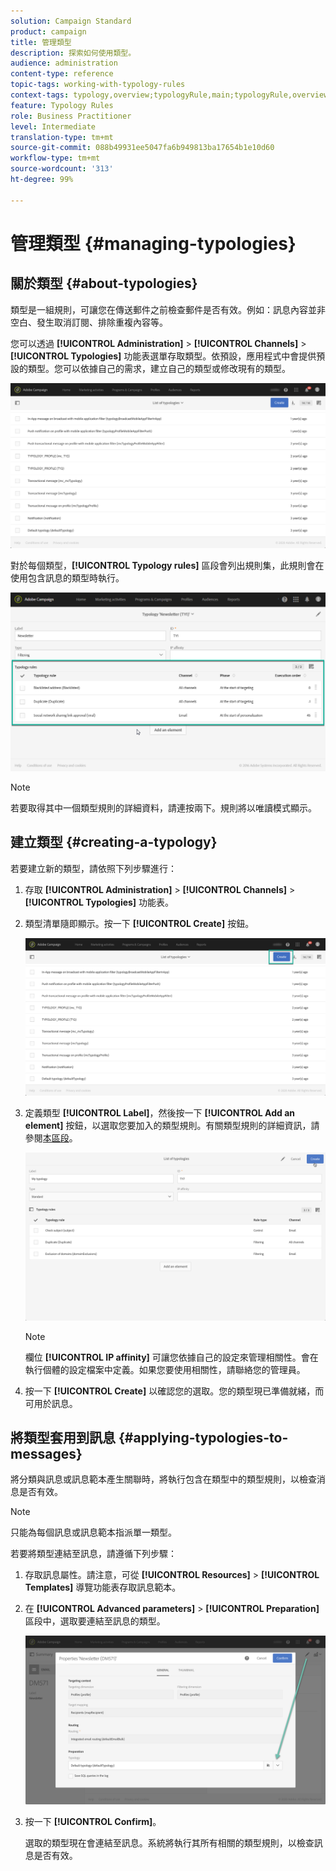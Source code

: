 ```yaml
---
solution: Campaign Standard
product: campaign
title: 管理類型
description: 探索如何使用類型。
audience: administration
content-type: reference
topic-tags: working-with-typology-rules
context-tags: typology,overview;typologyRule,main;typologyRule,overview
feature: Typology Rules
role: Business Practitioner
level: Intermediate
translation-type: tm+mt
source-git-commit: 088b49931ee5047fa6b949813ba17654b1e10d60
workflow-type: tm+mt
source-wordcount: '313'
ht-degree: 99%

---
```



# 管理類型 {#managing-typologies}

## 關於類型 {#about-typologies}

類型是一組規則，可讓您在傳送郵件之前檢查郵件是否有效。例如：訊息內容並非空白、發生取消訂閱、排除重複內容等。

您可以透過 **[!UICONTROL Administration]** > **[!UICONTROL Channels]** > **[!UICONTROL Typologies]** 功能表選單存取類型。依預設，應用程式中會提供預設的類型。您可以依據自己的需求，建立自己的類型或修改現有的類型。

![](assets/typologies-list.png)

對於每個類型，**[!UICONTROL Typology rules]** 區段會列出規則集，此規則會在使用包含訊息的類型時執行。

![](assets/typology_typo-rule-list.png)

>[!NOTE]
>
>若要取得其中一個類型規則的詳細資料，請連按兩下。規則將以唯讀模式顯示。

## 建立類型 {#creating-a-typology}

若要建立新的類型，請依照下列步驟進行：

1. 存取 **[!UICONTROL Administration]** > **[!UICONTROL Channels]** > **[!UICONTROL Typologies]** 功能表。

1. 類型清單隨即顯示。按一下 **[!UICONTROL Create]** 按鈕。

   ![](assets/typologies-create.png)

1. 定義類型 **[!UICONTROL Label]**，然後按一下 **[!UICONTROL Add an element]** 按鈕，以選取您要加入的類型規則。有關類型規則的詳細資訊，請參閱[本區段](../../sending/using/managing-typology-rules.md)。

   ![](assets/typology_addrules.png)

   >[!NOTE]
   >
   >欄位 **[!UICONTROL IP affinity]** 可讓您依據自己的設定來管理相關性。會在執行個體的設定檔案中定義。如果您要使用相關性，請聯絡您的管理員。

1. 按一下 **[!UICONTROL Create]** 以確認您的選取。您的類型現已準備就緒，而可用於訊息。

## 將類型套用到訊息 {#applying-typologies-to-messages}

將分類與訊息或訊息範本產生關聯時，將執行包含在類型中的類型規則，以檢查消息是否有效。

>[!NOTE]
>
>只能為每個訊息或訊息範本指派單一類型。

若要將類型連結至訊息，請遵循下列步驟：

1. 存取訊息屬性。請注意，可從 **[!UICONTROL Resources]** > **[!UICONTROL Templates]** 導覽功能表存取訊息範本。

1. 在 **[!UICONTROL Advanced parameters]** > **[!UICONTROL Preparation]** 區段中，選取要連結至訊息的類型。

   ![](assets/typology_message.png)

1. 按一下 **[!UICONTROL Confirm]**。

   選取的類型現在會連結至訊息。系統將執行其所有相關的類型規則，以檢查訊息是否有效。
